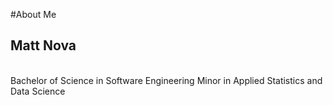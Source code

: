 #About Me
<br />
## Matt Nova
<br />
Bachelor of Science in Software Engineering
Minor in Applied Statistics and Data Science
